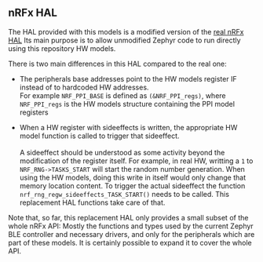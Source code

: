 ## nRFx HAL

The HAL provided with this models is a modified version of the
[real nRFx HAL](https://github.com/NordicSemiconductor/nrfx/)
Its main purpose is to allow unmodified Zephyr code to run directly
using this repository HW models.

There is two main differences in this HAL compared to the real one:

* The peripherals base addresses point to the HW models register IF
  instead of to hardcoded HW addresses.<br>
  For example `NRF_PPI_BASE` is defined as `(&NRF_PPI_regs)`, where
  `NRF_PPI_regs` is the HW models structure containing the PPI model
  registers

* When a HW register with sideeffects is written, the appropriate
  HW model function is called to trigger that sideeffect.<br><br>
  A sideeffect should be understood as some activity beyond the modification
  of the register itself. For example, in real HW, writting a `1` to
  `NRF_RNG->TASKS_START` will start the random number generation.
  When using the HW models, doing this write in itself would only change
  that memory location content. To trigger the actual sideeffect the
  function `nrf_rng_regw_sideeffects_TASK_START()` needs to be called.
  This replacement HAL functions take care of that.

Note that, so far, this replacement HAL only provides a small subset of the
whole nRFx API: Mostly the functions and types used by the current Zephyr
BLE controller and necessary drivers, and only for the peripherals which are
part of these models.
It is certainly possible to expand it to cover the whole API.
